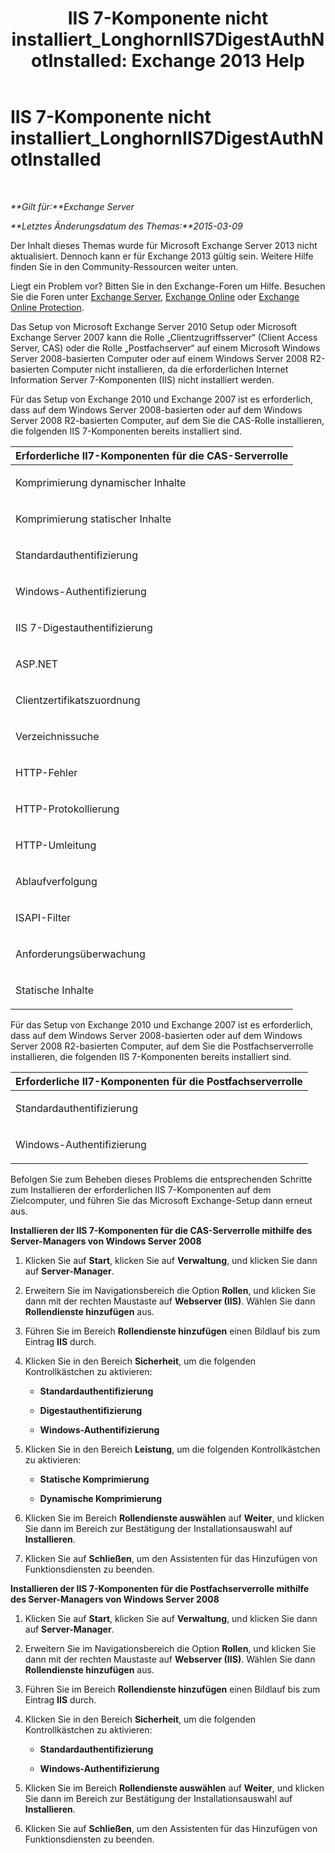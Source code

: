 ﻿---
title: 'IIS 7-Komponente nicht installiert_LonghornIIS7DigestAuthNotInstalled: Exchange 2013 Help'
TOCTitle: IIS 7-Komponente nicht installiert_LonghornIIS7DigestAuthNotInstalled
ms:assetid: 5c0523d3-f1ba-4197-9c9f-715673dc1436
ms:mtpsurl: https://technet.microsoft.com/de-de/library/ms.exch.setupreadiness.longhorniis7digestauthnotinstalled(v=EXCHG.150)
ms:contentKeyID: 50475756
ms.date: 04/24/2018
mtps_version: v=EXCHG.150
ms.translationtype: HT
---

# IIS 7-Komponente nicht installiert\_LonghornIIS7DigestAuthNotInstalled

 

_**Gilt für:**Exchange Server_

_**Letztes Änderungsdatum des Themas:**2015-03-09_

Der Inhalt dieses Themas wurde für Microsoft Exchange Server 2013 nicht aktualisiert. Dennoch kann er für Exchange 2013 gültig sein. Weitere Hilfe finden Sie in den Community-Ressourcen weiter unten.

Liegt ein Problem vor? Bitten Sie in den Exchange-Foren um Hilfe. Besuchen Sie die Foren unter [Exchange Server](https://go.microsoft.com/fwlink/p/?linkid=60612), [Exchange Online](https://go.microsoft.com/fwlink/p/?linkid=267542) oder [Exchange Online Protection](https://go.microsoft.com/fwlink/p/?linkid=285351).

Das Setup von Microsoft Exchange Server 2010 Setup oder Microsoft Exchange Server 2007 kann die Rolle „Clientzugriffsserver“ (Client Access Server, CAS) oder die Rolle „Postfachserver“ auf einem Microsoft Windows Server 2008-basierten Computer oder auf einem Windows Server 2008 R2-basierten Computer nicht installieren, da die erforderlichen Internet Information Server 7-Komponenten (IIS) nicht installiert werden.

Für das Setup von Exchange 2010 und Exchange 2007 ist es erforderlich, dass auf dem Windows Server 2008-basierten oder auf dem Windows Server 2008 R2-basierten Computer, auf dem Sie die CAS-Rolle installieren, die folgenden IIS 7-Komponenten bereits installiert sind.


<table>
<colgroup>
<col style="width: 100%" />
</colgroup>
<thead>
<tr class="header">
<th><strong>Erforderliche II7-Komponenten für die CAS-Serverrolle</strong></th>
</tr>
</thead>
<tbody>
<tr class="odd">
<td><p>Komprimierung dynamischer Inhalte</p></td>
</tr>
<tr class="even">
<td><p>Komprimierung statischer Inhalte</p></td>
</tr>
<tr class="odd">
<td><p>Standardauthentifizierung</p></td>
</tr>
<tr class="even">
<td><p>Windows-Authentifizierung</p></td>
</tr>
<tr class="odd">
<td><p>IIS 7-Digestauthentifizierung</p></td>
</tr>
<tr class="even">
<td><p>ASP.NET</p></td>
</tr>
<tr class="odd">
<td><p>Clientzertifikatszuordnung</p></td>
</tr>
<tr class="even">
<td><p>Verzeichnissuche</p></td>
</tr>
<tr class="odd">
<td><p>HTTP-Fehler</p></td>
</tr>
<tr class="even">
<td><p>HTTP-Protokollierung</p></td>
</tr>
<tr class="odd">
<td><p>HTTP-Umleitung</p></td>
</tr>
<tr class="even">
<td><p>Ablaufverfolgung</p></td>
</tr>
<tr class="odd">
<td><p>ISAPI-Filter</p></td>
</tr>
<tr class="even">
<td><p>Anforderungsüberwachung</p></td>
</tr>
<tr class="odd">
<td><p>Statische Inhalte</p></td>
</tr>
</tbody>
</table>


Für das Setup von Exchange 2010 und Exchange 2007 ist es erforderlich, dass auf dem Windows Server 2008-basierten oder auf dem Windows Server 2008 R2-basierten Computer, auf dem Sie die Postfachserverrolle installieren, die folgenden IIS 7-Komponenten bereits installiert sind.


<table>
<colgroup>
<col style="width: 100%" />
</colgroup>
<thead>
<tr class="header">
<th><strong>Erforderliche II7-Komponenten für die Postfachserverrolle</strong></th>
</tr>
</thead>
<tbody>
<tr class="odd">
<td><p>Standardauthentifizierung</p></td>
</tr>
<tr class="even">
<td><p>Windows-Authentifizierung</p></td>
</tr>
</tbody>
</table>


Befolgen Sie zum Beheben dieses Problems die entsprechenden Schritte zum Installieren der erforderlichen IIS 7-Komponenten auf dem Zielcomputer, und führen Sie das Microsoft Exchange-Setup dann erneut aus.

**Installieren der IIS 7-Komponenten für die CAS-Serverrolle mithilfe des Server-Managers von Windows Server 2008**

1.  Klicken Sie auf **Start**, klicken Sie auf **Verwaltung**, und klicken Sie dann auf **Server-Manager**.

2.  Erweitern Sie im Navigationsbereich die Option **Rollen**, und klicken Sie dann mit der rechten Maustaste auf **Webserver (IIS)**. Wählen Sie dann **Rollendienste hinzufügen** aus.

3.  Führen Sie im Bereich **Rollendienste hinzufügen** einen Bildlauf bis zum Eintrag **IIS** durch.

4.  Klicken Sie in den Bereich **Sicherheit**, um die folgenden Kontrollkästchen zu aktivieren:
    
      - **Standardauthentifizierung**
    
      - **Digestauthentifizierung**
    
      - **Windows-Authentifizierung**

5.  Klicken Sie in den Bereich **Leistung**, um die folgenden Kontrollkästchen zu aktivieren:
    
      - **Statische Komprimierung**
    
      - **Dynamische Komprimierung**

6.  Klicken Sie im Bereich **Rollendienste auswählen** auf **Weiter**, und klicken Sie dann im Bereich zur Bestätigung der Installationsauswahl auf **Installieren**.

7.  Klicken Sie auf **Schließen**, um den Assistenten für das Hinzufügen von Funktionsdiensten zu beenden.

**Installieren der IIS 7-Komponenten für die Postfachserverrolle mithilfe des Server-Managers von Windows Server 2008**

1.  Klicken Sie auf **Start**, klicken Sie auf **Verwaltung**, und klicken Sie dann auf **Server-Manager**.

2.  Erweitern Sie im Navigationsbereich die Option **Rollen**, und klicken Sie dann mit der rechten Maustaste auf **Webserver (IIS)**. Wählen Sie dann **Rollendienste hinzufügen** aus.

3.  Führen Sie im Bereich **Rollendienste hinzufügen** einen Bildlauf bis zum Eintrag **IIS** durch.

4.  Klicken Sie in den Bereich **Sicherheit**, um die folgenden Kontrollkästchen zu aktivieren:
    
      - **Standardauthentifizierung**
    
      - **Windows-Authentifizierung**

5.  Klicken Sie im Bereich **Rollendienste auswählen** auf **Weiter**, und klicken Sie dann im Bereich zur Bestätigung der Installationsauswahl auf **Installieren**.

6.  Klicken Sie auf **Schließen**, um den Assistenten für das Hinzufügen von Funktionsdiensten zu beenden.

